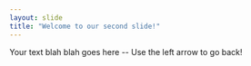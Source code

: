 ```yaml
---
layout: slide
title: "Welcome to our second slide!"
---
```

Your text blah blah goes here --
Use the left arrow to go back!
